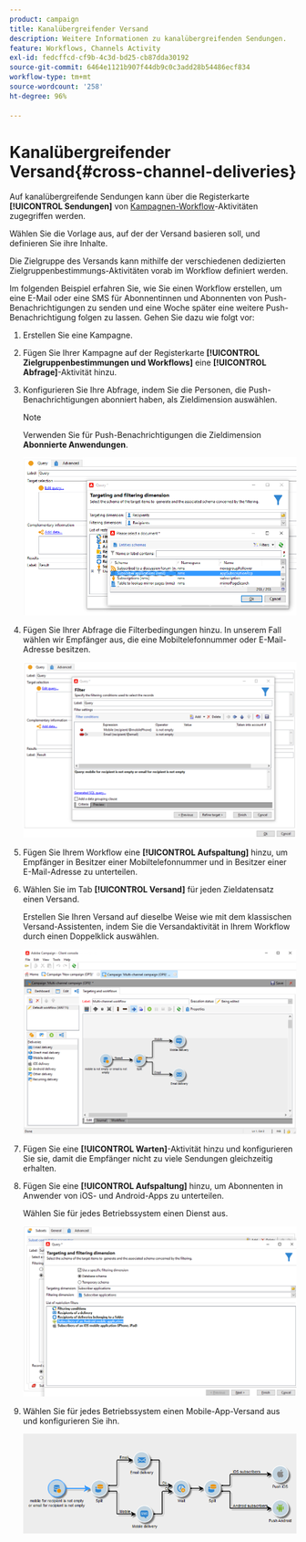 ```yaml
---
product: campaign
title: Kanalübergreifender Versand
description: Weitere Informationen zu kanalübergreifenden Sendungen.
feature: Workflows, Channels Activity
exl-id: fedcffcd-cf9b-4c3d-bd25-cb87dda30192
source-git-commit: 6464e1121b907f44db9c0c3add28b54486ecf834
workflow-type: tm+mt
source-wordcount: '258'
ht-degree: 96%

---
```


# Kanalübergreifender Versand{#cross-channel-deliveries}

Auf kanalübergreifende Sendungen kann über die Registerkarte **[!UICONTROL Sendungen]** von [Kampagnen-Workflow](campaign-workflows.md)-Aktivitäten zugegriffen werden.

Wählen Sie die Vorlage aus, auf der der Versand basieren soll, und definieren Sie ihre Inhalte.

Die Zielgruppe des Versands kann mithilfe der verschiedenen dedizierten Zielgruppenbestimmungs-Aktivitäten vorab im Workflow definiert werden.

Im folgenden Beispiel erfahren Sie, wie Sie einen Workflow erstellen, um eine E-Mail oder eine SMS für Abonnentinnen und Abonnenten von Push-Benachrichtigungen zu senden und eine Woche später eine weitere Push-Benachrichtigung folgen zu lassen. Gehen Sie dazu wie folgt vor:

1. Erstellen Sie eine Kampagne.
1. Fügen Sie Ihrer Kampagne auf der Registerkarte **[!UICONTROL Zielgruppenbestimmungen und Workflows]** eine **[!UICONTROL Abfrage]**-Aktivität hinzu.
1. Konfigurieren Sie Ihre Abfrage, indem Sie die Personen, die Push-Benachrichtigungen abonniert haben, als Zieldimension auswählen.

   >[!NOTE]
   >
   >Verwenden Sie für Push-Benachrichtigungen die Zieldimension **Abonnierte Anwendungen**.

   ![](assets/cross_channel_delivery_1.png)

1. Fügen Sie Ihrer Abfrage die Filterbedingungen hinzu. In unserem Fall wählen wir Empfänger aus, die eine Mobiltelefonnummer oder E-Mail-Adresse besitzen.

   ![](assets/cross_channel_delivery_2.png)

1. Fügen Sie Ihrem Workflow eine **[!UICONTROL Aufspaltung]** hinzu, um Empfänger in Besitzer einer Mobiltelefonnummer und in Besitzer einer E-Mail-Adresse zu unterteilen.
1. Wählen Sie im Tab **[!UICONTROL Versand]** für jeden Zieldatensatz einen Versand.

   Erstellen Sie Ihren Versand auf dieselbe Weise wie mit dem klassischen Versand-Assistenten, indem Sie die Versandaktivität in Ihrem Workflow durch einen Doppelklick auswählen.

   ![](assets/cross_channel_delivery_3.png)

1. Fügen Sie eine **[!UICONTROL Warten]**-Aktivität hinzu und konfigurieren Sie sie, damit die Empfänger nicht zu viele Sendungen gleichzeitig erhalten.
1. Fügen Sie eine **[!UICONTROL Aufspaltung]** hinzu, um Abonnenten in Anwender von iOS- und Android-Apps zu unterteilen.

   Wählen Sie für jedes Betriebssystem einen Dienst aus.

   ![](assets/cross_channel_delivery_4.png)

1. Wählen Sie für jedes Betriebssystem einen Mobile-App-Versand aus und konfigurieren Sie ihn.

   ![](assets/cross_channel_delivery_5.png)
